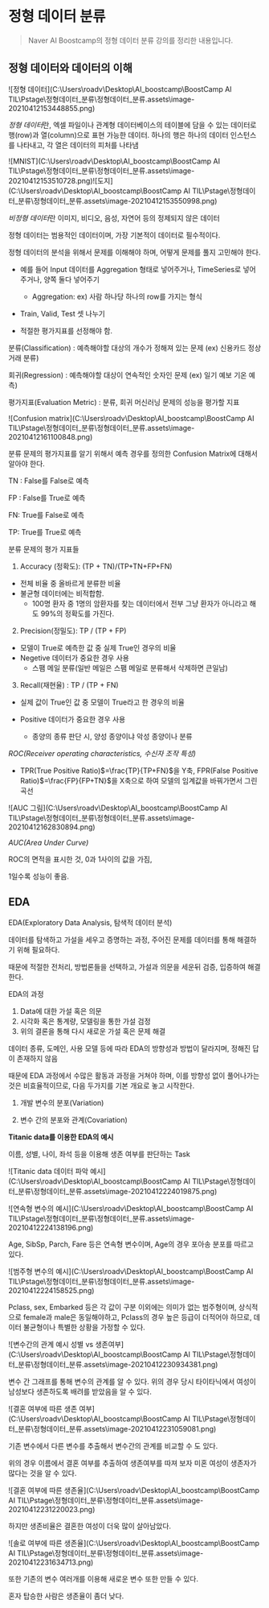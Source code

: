 # 정형 데이터 분류

> Naver AI Boostcamp의 정형 데이터 분류 강의를 정리한 내용입니다.

## 정형 데이터와 데이터의 이해

![정형 데이터](C:\Users\roadv\Desktop\AI_boostcamp\BoostCamp AI TIL\Pstage\정형데이터_분류\정형데이터_분류.assets\image-20210412153448855.png)

*정형 데이터*란, 엑셀 파일이나 관계형 데이터베이스의 테이블에 담을 수 있는 데이터로 행(row)과 열(column)으로 표현 가능한 데이터. 하나의 행은 하나의 데이터 인스턴스를 나타내고, 각 열은 데이터의 피처를 나타냄

![MNIST](C:\Users\roadv\Desktop\AI_boostcamp\BoostCamp AI TIL\Pstage\정형데이터_분류\정형데이터_분류.assets\image-20210412153510728.png)![도지](C:\Users\roadv\Desktop\AI_boostcamp\BoostCamp AI TIL\Pstage\정형데이터_분류\정형데이터_분류.assets\image-20210412153550998.png)

*비정형 데이터*란 이미지, 비디오, 음성, 자연어 등의 정제되지 않은 데이터



정형 데이터는 범용적인 데이터이며, 가장 기본적이 데이터로 필수적이다.

정형 데이터의 분석을 위해서 문제를 이해해야 하며, 어떻게 문제를 풀지 고민해야 한다.

- 예를 들어 Input 데이터를 Aggregation 형태로 넣어주거나, TimeSeries로 넣어주거나, 양쪽 둘다 넣어주기
  - Aggregation: ex) 사람 하나당 하나의 row를 가지는 형식

- Train, Valid, Test 셋 나누기

- 적절한 평가지표를 선정해야 함.

분류(Classification) : 예측해야할 대상의 개수가 정해져 있는 문제 (ex) 신용카드 정상 거래 분류)

회귀(Regression) : 예측해야할 대상이 연속적인 숫자인 문제 (ex) 일기 예보 기온 예측)

평가지표(Evaluation Metric) : 분류, 회귀 머신러닝 문제의 성능을 평가할 지표

![Confusion matrix](C:\Users\roadv\Desktop\AI_boostcamp\BoostCamp AI TIL\Pstage\정형데이터_분류\정형데이터_분류.assets\image-20210412161100848.png)

분류 문제의 평가지표를 알기 위해서 예측 경우를 정의한 Confusion Matrix에 대해서 알아야 한다.

TN : False를 False로 예측

FP : False를 True로 예측

FN: True를 False로 예측

TP: True를 True로 예측

분류 문제의 평가 지표들

1. Accuracy (정확도): (TP + TN)/(TP+TN+FP+FN)

- 전체 비율 중 올바르게 분류한 비율
- 불균형 데이터에는 비적합함.
  - 100명 환자 중 1명의 암환자를 찾는 데이터에서 전부 그냥 환자가 아니라고 해도 99%의 정확도를 가진다.

2. Precision(정밀도): TP / (TP + FP)

- 모델이 True로 예측한 값 중 실제 True인 경우의 비율
- Negetive 데이터가 중요한 경우 사용 
  - 스팸 메일 분류(일반 메일은 스팸 메일로 분류해서 삭제하면 큰일남)

3. Recall(재현율) : TP / (TP + FN)

- 실제 값이 True인 값 중 모델이 True라고 한 경우의 비율

- Positive 데이터가 중요한 경우 사용

  - 종양의 종류 판단 시, 양성 종양이냐 악성 종양이나 분류

  

*ROC(Receiver operating characteristics, 수신자 조작 특성)*

- TPR(True Positive Ratio)$=\frac{TP}{TP+FN}$을 Y축, FPR(False Positive Ratio)$=\frac{FP}{FP+TN}$을 X축으로 하여 모델의 임계값을 바꿔가면서 그린 곡선

![AUC 그림](C:\Users\roadv\Desktop\AI_boostcamp\BoostCamp AI TIL\Pstage\정형데이터_분류\정형데이터_분류.assets\image-20210412162830894.png)

*AUC(Area Under Curve)*

ROC의 면적을 표시한 것, 0과 1사이의 값을 가짐, 

1일수록 성능이 좋음.

## EDA

EDA(Exploratory Data Analysis, 탐색적 데이터 분석)

데이터를 탐색하고 가설을 세우고 증명하는 과정, 주어진 문제를 데이터를 통해 해결하기 위해 필요하다.

때문에 적절한 전처리, 방법론들을 선택하고, 가설과 의문을 세운뒤 검증, 입증하여 해결한다.

EDA의 과정

1. Data에 대한 가설 혹은 의문
2. 시각화 혹은 통계량, 모델링을 통한 가설 검정
3. 위의 결론을 통해 다시 새로운 가설 혹은 문제 해결

데이터 종류, 도메인, 사용 모델 등에 따라 EDA의 방향성과 방법이 달라지며, 정해진 답이 존재하지 않음

때문에 EDA 과정에서 수많은 활동과 과정을 거쳐야 하며, 이를 방향성 없이 풀어나가는 것은 비효율적이므로, 다음 두가지를 기본 개요로 놓고 시작한다.

1. 개발 변수의 분포(Variation)

2. 변수 간의 분포와 관계(Covariation)

**Titanic data를 이용한 EDA의 예시**

이름, 성별, 나이, 좌석 등을 이용해 생존 여부를 판단하는 Task

![Titanic data 데이터 파악 예시](C:\Users\roadv\Desktop\AI_boostcamp\BoostCamp AI TIL\Pstage\정형데이터_분류\정형데이터_분류.assets\image-20210412224019875.png)

![연속형 변수의 예시](C:\Users\roadv\Desktop\AI_boostcamp\BoostCamp AI TIL\Pstage\정형데이터_분류\정형데이터_분류.assets\image-20210412224138196.png)

Age, SibSp, Parch, Fare 등은 연속형 변수이며, Age의 경우 포아송 분포를 따르고 있다.

![범주형 변수의 예시](C:\Users\roadv\Desktop\AI_boostcamp\BoostCamp AI TIL\Pstage\정형데이터_분류\정형데이터_분류.assets\image-20210412224158525.png)

Pclass, sex, Embarked 등은 각 값이 구분 이외에는 의미가 없는 범주형이며,  상식적으로 female과 male은 동일해야하고, Pclass의 경우 높은 등급이 더적어야 하므로, 데이터 불균형이나 특별한 상황을 가정할 수 있다.

![변수간의 관계 예시 성별 vs 생존여부](C:\Users\roadv\Desktop\AI_boostcamp\BoostCamp AI TIL\Pstage\정형데이터_분류\정형데이터_분류.assets\image-20210412230934381.png)

변수 간 그래프를 통해 변수의 관계를 알 수 있다. 위의 경우 당시 타이타닉에서 여성이 남성보다 생존하도록 배려를 받았음을 알 수 있다.

![결혼 여부에 따른 생존 여부](C:\Users\roadv\Desktop\AI_boostcamp\BoostCamp AI TIL\Pstage\정형데이터_분류\정형데이터_분류.assets\image-20210412231059081.png)

기존 변수에서 다른 변수를 추출해서 변수간의 관계를 비교할 수 도 있다.

위의 경우 이름에서 결혼 여부를 추출하여 생존여부를 따져 보자 미혼 여성이 생존자가 많다는 것을 알 수 있다.

![결혼 여부에 따른 생존율](C:\Users\roadv\Desktop\AI_boostcamp\BoostCamp AI TIL\Pstage\정형데이터_분류\정형데이터_분류.assets\image-20210412231220023.png)

하지만 생존비율은 결혼한 여성이 더욱 많이 살아남았다.

![솔로 여부에 따른 생존율](C:\Users\roadv\Desktop\AI_boostcamp\BoostCamp AI TIL\Pstage\정형데이터_분류\정형데이터_분류.assets\image-20210412231634713.png)

또한 기존의 변수 여러개를 이용해 새로운 변수 또한 만들 수 있다.

혼자 탑승한 사람은 생존율이 좀더 낮다.